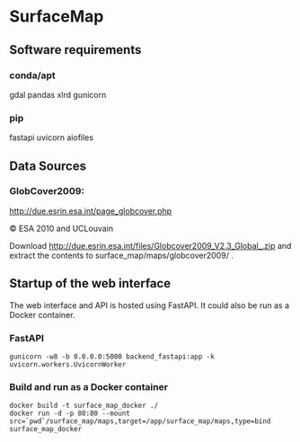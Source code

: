 # SurfaceMap

## Software requirements

### conda/apt

gdal pandas xlrd gunicorn

### pip

fastapi uvicorn aiofiles

## Data Sources

### GlobCover2009:

http://due.esrin.esa.int/page_globcover.php

&copy; ESA 2010 and UCLouvain

Download http://due.esrin.esa.int/files/Globcover2009_V2.3_Global_.zip and extract the contents to surface_map/maps/globcover2009/ .

## Startup of the web interface

The web interface and API is hosted using FastAPI. It could also be run as a Docker container.

### FastAPI
```
gunicorn -w8 -b 0.0.0.0:5000 backend_fastapi:app -k uvicorn.workers.UvicornWorker
```
### Build and run as a Docker container
```
docker build -t surface_map_docker ./
docker run -d -p 80:80 --mount src=`pwd`/surface_map/maps,target=/app/surface_map/maps,type=bind surface_map_docker
```
